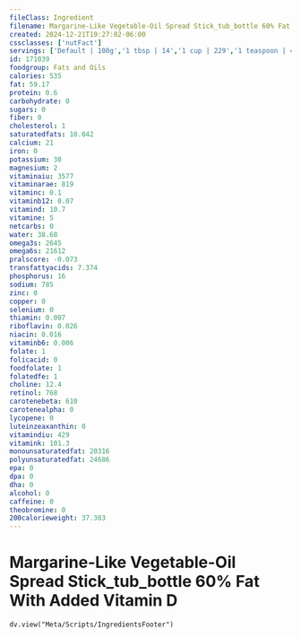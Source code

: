 ```yaml
---
fileClass: Ingredient
filename: Margarine-Like Vegetable-Oil Spread Stick_tub_bottle 60% Fat With Added Vitamin D
created: 2024-12-21T19:27:02-06:00
cssclasses: ['nutFact']
servings: ['Default | 100g','1 tbsp | 14','1 cup | 229','1 teaspoon | 4.8']
id: 171039
foodgroup: Fats and Oils
calories: 535
fat: 59.17
protein: 0.6
carbohydrate: 0
sugars: 0
fiber: 0
cholesterol: 1
saturatedfats: 10.042
calcium: 21
iron: 0
potassium: 30
magnesium: 2
vitaminaiu: 3577
vitaminarae: 819
vitaminc: 0.1
vitaminb12: 0.07
vitamind: 10.7
vitamine: 5
netcarbs: 0
water: 38.68
omega3s: 2645
omega6s: 21612
pralscore: -0.073
transfattyacids: 7.374
phosphorus: 16
sodium: 785
zinc: 0
copper: 0
selenium: 0
thiamin: 0.007
riboflavin: 0.026
niacin: 0.016
vitaminb6: 0.006
folate: 1
folicacid: 0
foodfolate: 1
folatedfe: 1
choline: 12.4
retinol: 768
carotenebeta: 610
carotenealpha: 0
lycopene: 0
luteinzeaxanthin: 0
vitamindiu: 429
vitamink: 101.3
monounsaturatedfat: 20316
polyunsaturatedfat: 24686
epa: 0
dpa: 0
dha: 0
alcohol: 0
caffeine: 0
theobromine: 0
200calorieweight: 37.383
---
```


# Margarine-Like Vegetable-Oil Spread Stick_tub_bottle 60% Fat With Added Vitamin D

```dataviewjs
dv.view("Meta/Scripts/IngredientsFooter")
```